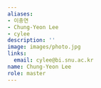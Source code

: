 ```yaml
---
aliases:
- 이충연
- Chung-Yeon Lee
- cylee
description: ''
image: images/photo.jpg
links:
  email: cylee@bi.snu.ac.kr
name: Chung-Yeon Lee
role: master
---
```

